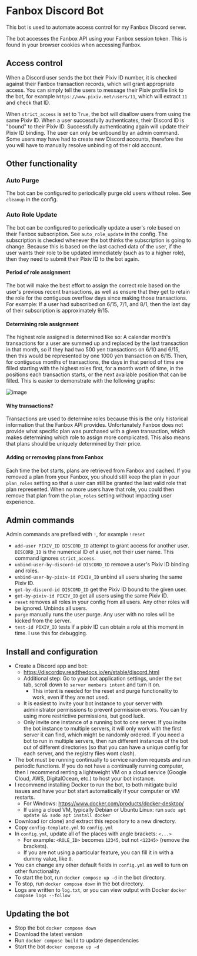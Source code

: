 # Fanbox Discord Bot
This bot is used to automate access control for my Fanbox Discord server.

The bot accesses the Fanbox API using your Fanbox session token. This is found in your browser cookies when accessing Fanbox.

## Access control
When a Discord user sends the bot their Pixiv ID number, it is checked against their Fanbox transaction records, which will grant appropriate access. You can simply tell the users to message their Pixiv profile link to the bot, for example `https://www.pixiv.net/users/11`, which will extract `11` and check that ID.

When `strict_access` is set to `True`, the bot will disallow users from using the same Pixiv ID. When a user successfully authenticates, their Discord ID is "bound" to their Pixiv ID. Successfully authenticating again will update their Pixiv ID binding. The user can only be unbound by an admin command. Some users may have had to create new Discord accounts, therefore the you will have to manually resolve unbinding of their old account.

## Other functionality

### Auto Purge
The bot can be configured to periodically purge old users without roles. See `cleanup` in the config.

### Auto Role Update
The bot can be configured to periodically update a user's role based on their Fanbox subscription. See `auto_role_update` in the config. The subscription is checked whenever the bot thinks the subscription is going to change. Because this is based on the last cached data of the user, if the user wants their role to be updated immediately (such as to a higher role), then they need to submit their Pixiv ID to the bot again.

#### Period of role assignment
The bot will make the best effort to assign the correct role based on the user's previous recent transactions, as well as ensure that they get to retain the role for the contiguous overflow days since making those transactions. For example: If a user had subscribed on 6/15, 7/1, and 8/1, then the last day of their subscription is approximately 9/15.

#### Determining role assignment
The highest role assigned is determined like so: A calendar month's transactions for a user are summed up and replaced by the last transaction in that month, so if they had two 500 yen transactions on 6/10 and 6/15, then this would be represented by one 1000 yen transaction on 6/15. Then, for contiguous months of transactions, the days in that period of time are filled starting with the highest roles first, for a month worth of time, in the positions each transaction starts, or the next available position that can be filled. This is easier to demonstrate with the following graphs:

![image](https://github.com/cromachina/fanbox-bot/assets/82557197/8e1e4414-5bdb-42cc-a1f9-f4d6e693e509)

#### Why transactions?
Transactions are used to determine roles because this is the only historical information that the Fanbox API provides. Unfortunately Fanbox does not provide what specific plan was purchased with a given transaction, which makes determining which role to assign more complicated. This also means that plans should be uniquely determined by their price.

#### Adding or removing plans from Fanbox
Each time the bot starts, plans are retrieved from Fanbox and cached. If you removed a plan from your Fanbox, you should still keep the plan in your `plan_roles` setting so that a user can still be granted the last valid role that plan represented. When no more users have that role, you could then remove that plan from the `plan_roles` setting without impacting user experience.

## Admin commands
Admin commands are prefixed with `!`, for example `!reset`
- `add-user PIXIV_ID DISCORD_ID` attempt to grant access for another user. `DISCORD_ID` is the numerical ID of a user, not their user name. This command ignores `strict_access`.
- `unbind-user-by-discord-id DISCORD_ID` remove a user's Pixiv ID binding and roles.
- `unbind-user-by-pixiv-id PIXIV_ID` unbind all users sharing the same Pixiv ID.
- `get-by-discord-id DISCORD_ID` get the Pixiv ID bound to the given user.
- `get-by-pixiv-id PIXIV_ID` get all users using the same Pixiv ID.
- `reset` removes all roles in your config from all users. Any other roles will be ignored. Unbinds all users.
- `purge` manually runs the user purge. Any user with no roles will be kicked from the server.
- `test-id PIXIV_ID` tests if a pixiv ID can obtain a role at this moment in time. I use this for debugging.

## Install and configuration
- Create a Discord app and bot:
    - https://discordpy.readthedocs.io/en/stable/discord.html
    - Additional step: Go to your bot application settings, under the `Bot` tab, scroll down to `server members intent` and turn it on.
        - This intent is needed for the reset and purge functionality to work, even if they are not used.
    - It is easiest to invite your bot instance to your server with administrator permissions to prevent permission errors. You can try using more restrictive permissions, but good luck.
    - Only invite one instance of a running bot to one server. If you invite the bot instance to multiple servers, it will only work with the first server it can find, which might be randomly ordered. If you need a bot to run in multiple servers, then run different instances of the bot out of different directories (so that you can have a unique config for each server, and the registry files wont clash).
- The bot must be running continually to service random requests and run periodic functions. If you do not have a continually running computer, then I recommend renting a lightweight VM on a cloud service (Google Cloud, AWS, DigitalOcean, etc.) to host your bot instance.
- I recommend installing Docker to run the bot, to both mitigate build issues and have your bot start automatically if your computer or VM restarts.
  - For Windows: https://www.docker.com/products/docker-desktop/
  - If using a cloud VM, typically Debian or Ubuntu Linux: run `sudo apt update && sudo apt install docker`
- Download (or clone) and extract this repository to a new directory.
- Copy `config-template.yml` to `config.yml`
- In `config.yml`, update all of the places with angle brackets: `<...>`
  - For example: `<ROLE_ID>` becomes `12345`, but not `<12345>` (remove the brackets).
  - If you are not using a particular feature, you can fill it in with a dummy value, like `0`.
- You can change any other default fields in `config.yml` as well to turn on other functionality.
- To start the bot, run `docker compose up -d` in the bot directory.
- To stop, run `docker compose down` in the bot directory.
- Logs are written to `log.txt`, or you can view output with Docker `docker compose logs --follow`

## Updating the bot
- Stop the bot `docker compose down`
- Download the latest version
- Run `docker compose build` to update dependencies
- Start the bot `docker compose up -d`
